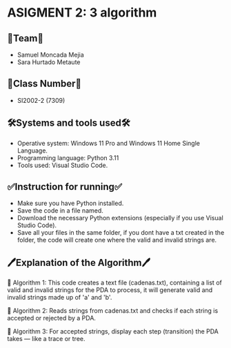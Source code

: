 # ASIGMENT 2: 3 algorithm
## 🤜Team🤛
- Samuel Moncada Mejia
- Sara Hurtado Metaute
  
## 🔢Class Number🔢
- SI2002-2 (7309)

## 🛠️Systems and tools used🛠️
- Operative system: Windows 11 Pro and Windows 11 Home Single Language.
- Programming language: Python 3.11
- Tools used: Visual Studio Code.

## ✅Instruction for running✅
- Make sure you have Python installed.
- Save the code in a file named.
- Download the necessary Python extensions (especially if you use Visual Studio Code).
- Save all your files in the same folder, if you dont have a txt created in the folder, the code will create one where the valid and invalid strings are.


## 🖊️Explanation of the Algorithm🖊️
🧩 Algorithm 1: This code creates a text file (cadenas.txt), containing a list of valid and invalid strings for the PDA to process, it will generate valid and invalid strings made up of 'a' and 'b'.

🧩 Algorithm 2: Reads strings from cadenas.txt and checks if each string is accepted or rejected by a PDA.

🧩 Algorithm 3: For accepted strings, display each step (transition) the PDA takes — like a trace or tree.
